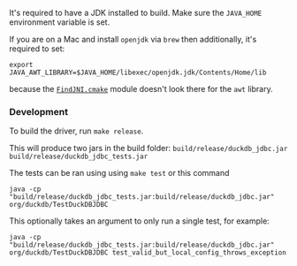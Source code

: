 
It's required to have a JDK installed to build.
Make sure the `JAVA_HOME` environment variable is set.

If you are on a Mac and install `openjdk` via `brew` then additionally, it's required to set:
```
export JAVA_AWT_LIBRARY=$JAVA_HOME/libexec/openjdk.jdk/Contents/Home/lib
```
because the [`FindJNI.cmake`](https://cmake.org/cmake/help/latest/module/FindJNI.html) module doesn't look there for the `awt` library.

### Development

To build the driver, run `make release`. 


This will produce two jars in the build folder:
`build/release/duckdb_jdbc.jar`
`build/release/duckdb_jdbc_tests.jar`

The tests can be ran using using `make test` or this command
```
java -cp "build/release/duckdb_jdbc_tests.jar:build/release/duckdb_jdbc.jar" org/duckdb/TestDuckDBJDBC
```

This optionally takes an argument to only run a single test, for example:
```
java -cp "build/release/duckdb_jdbc_tests.jar:build/release/duckdb_jdbc.jar"  org/duckdb/TestDuckDBJDBC test_valid_but_local_config_throws_exception
```
